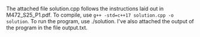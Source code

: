 The attached file solution.cpp follows the instructions laid out in M472_S25_P1.pdf.
To compile, use `g++ -std=c++17 solution.cpp -o solution`. To run the program, use ./solution.
I've also attached the output of the program in the file output.txt.
